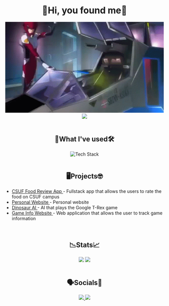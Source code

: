 <h1 align="center"> 🦌Hi, you found me🦌 </h1>
<!-- <div align="center"> 
    <img src="https://i.giphy.com/media/v1.Y2lkPTc5MGI3NjExaHI1cWVvamZlZzIzZWpvdGVtc2syaXBiendmM2N5Z2c3Z2duc29wZyZlcD12MV9pbnRlcm5hbF9naWZfYnlfaWQmY3Q9Zw/NmbpnaPe5mOEdMWJSC/giphy.gif">
</div> -->
<div align="center"> 
    <img src="https://github.com/Minsuhk/Minsuhk/blob/main/gundam-gundam-seed.gif">
</div>
<div align="center"> 
    <img src="https://komarev.com/ghpvc/?username=Minsuhk&color=orange&style=for-the-badge&label=Profile Views">
</div>
<br>



<h2 align="center"> 💪What I've used🛠️ </h2>
<div align="center">
    <img src="https://skillicons.dev/icons?i=c,cpp,cs,py,swift,html,css,php,js,r,github,git,vscode,visualstudio,unity,react,flask,latex&perline=9" style="width: 50%;" alt="Tech Stack"/>
</div>
<br>



<h2 align="center"> 🖥️Projects🤓 </h2>
<div align="left">
    <ul>
        <li>
            <a href="https://github.com/CSUF-CPSC223W-2022S/project-group-9"> CSUF Food Review App </a>
            - Fullstack app that allows the users to rate the food on CSUF campus
        </li>
        <li>
            <a href="https://github.com/Minsuhk/nickchungdev"> Personal Website </a>
            - Personal website
        </li>
        <li>
            <a href="https://github.com/JustinLieng/CPSC-481-Dino-AI"> Dinosaur AI </a>
            - AI that plays the Google T-Rex game
        </li>
        <li>
            <a href="https://github.com/HunterBendel/Moyai"> Game Info Website </a>
            - Web application that allows the user to track game information 
        </li>
    </ul>
</div>
<br>



<h2 align="center"> 📉Stats📈 </h2>
<div align="center">
    <img src="https://github-readme-stats.vercel.app/api?username=Minsuhk&theme=tokyonight&show_icons=true&hide_border=false&count_private=true" style="height: 200">
    <img src="https://github-readme-stats.vercel.app/api/top-langs/?username=Minsuhk&theme=tokyonight&show_icons=true&hide_border=false&layout=compact" style="height: 200">
</div>
<br>



<h2 align="center"> 🗣️Socials💭 </h2>
<div align="center"> 
    <a href="https://www.linkedin.com/in/nicholasmchung/">
        <img src="https://skillicons.dev/icons?i=linkedin">
    </a>
    <a href="mailto: nicholasmchung@gmail.com">
        <img src="https://skillicons.dev/icons?i=gmail">
    </a>
</div>
